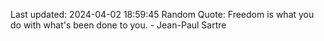 Last updated: 2024-04-02 18:59:45
Random Quote: Freedom is what you do with what's been done to you. - Jean-Paul Sartre